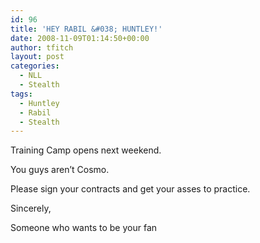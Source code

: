 ```yaml
---
id: 96
title: 'HEY RABIL &#038; HUNTLEY!'
date: 2008-11-09T01:14:50+00:00
author: tfitch
layout: post
categories:
  - NLL
  - Stealth
tags:
  - Huntley
  - Rabil
  - Stealth
---
```

Training Camp opens next weekend.

You guys aren&#8217;t Cosmo.

Please sign your contracts and get your asses to practice.

Sincerely,

Someone who wants to be your fan

